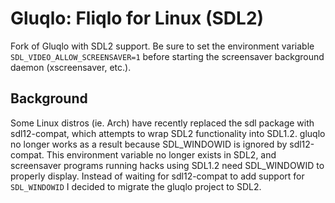 ﻿# Gluqlo: Fliqlo for Linux (SDL2)

Fork of Gluqlo with SDL2 support. Be sure to set the environment variable `SDL_VIDEO_ALLOW_SCREENSAVER=1` before starting the screensaver background daemon (xscreensaver, etc.).

## Background

Some Linux distros (ie. Arch) have recently replaced the sdl package with sdl12-compat, which attempts to wrap SDL2 functionality into SDL1.2. gluqlo no longer works as a result because SDL_WINDOWID is ignored by sdl12-compat. This environment variable no longer exists in SDL2, and screensaver programs running hacks using SDL1.2 need SDL_WINDOWID to properly display. Instead of waiting for sdl12-compat to add support for `SDL_WINDOWID` I decided to migrate the gluqlo project to SDL2.
